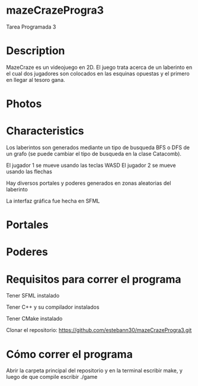 # mazeCrazeProgra3
Tarea Programada 3

# Description

MazeCraze es un videojuego en 2D. El juego trata acerca de un laberinto
en el cual dos jugadores son colocados en las esquinas opuestas y el
primero en llegar al tesoro gana.

# Photos



# Characteristics 

Los laberintos son generados mediante un tipo de busqueda BFS o DFS de un grafo
(se puede cambiar el tipo de busqueda en la clase Catacomb).

El jugador 1 se mueve usando las teclas WASD
El jugador 2 se mueve usando las flechas

Hay diversos portales y poderes generados en zonas aleatorias del laberinto

La interfaz gráfica fue hecha en SFML

# Portales

# Poderes



# Requisitos para correr el programa

Tener SFML instalado

Tener C++ y su compilador instalados

Tener CMake instalado

Clonar el repositorio: https://github.com/estebann30/mazeCrazeProgra3.git

# Cómo correr el programa

Abrir la carpeta principal del repositorio y en la terminal escribir make, y luego de que compile escribir ./game



